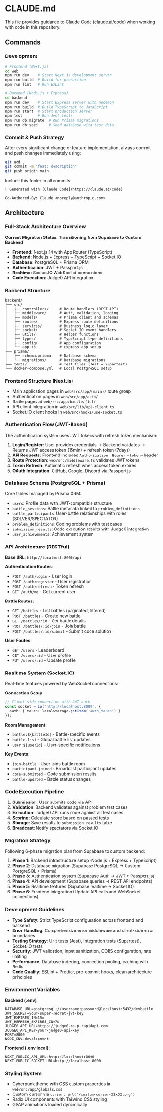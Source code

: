 # CLAUDE.md

This file provides guidance to Claude Code (claude.ai/code) when working with code in this repository.

## Commands

### Development
```bash
# Frontend (Next.js)
cd web
npm run dev    # Start Next.js development server
npm run build  # Build for production
npm run lint   # Run ESLint

# Backend (Node.js + Express)
cd backend
npm run dev    # Start Express server with nodemon
npm run build  # Build TypeScript to JavaScript
npm run start  # Start production server
npm test       # Run Jest tests
npm run db:migrate  # Run Prisma migrations
npm run db:seed     # Seed database with test data
```

### Commit & Push Strategy
After every significant change or feature implementation, always commit and push changes immediately using:
```bash
git add .
git commit -m "feat: description"
git push origin main
```

Include this footer in all commits:
```
🤖 Generated with [Claude Code](https://claude.ai/code)

Co-Authored-By: Claude <noreply@anthropic.com>
```

## Architecture

### Full-Stack Architecture Overview
**Current Migration Status: Transitioning from Supabase to Custom Backend**

- **Frontend**: Next.js 14 with App Router (TypeScript)
- **Backend**: Node.js + Express + TypeScript + Socket.IO
- **Database**: PostgreSQL + Prisma ORM
- **Authentication**: JWT + Passport.js
- **Realtime**: Socket.IO WebSocket connections
- **Code Execution**: Judge0 API integration

### Backend Structure
```
backend/
├── src/
│   ├── controllers/     # Route handlers (REST API)
│   ├── middleware/      # Auth, validation, logging
│   ├── models/          # Prisma client and schemas
│   ├── routes/          # Express route definitions
│   ├── services/        # Business logic layer
│   ├── socket/          # Socket.IO event handlers
│   ├── utils/           # Helper functions
│   ├── types/           # TypeScript type definitions
│   ├── config/          # App configuration
│   └── app.ts           # Express app setup
├── prisma/
│   ├── schema.prisma    # Database schema
│   └── migrations/      # Database migrations
├── tests/               # Test files (Jest + Supertest)
└── docker-compose.yml   # Local PostgreSQL setup
```

### Frontend Structure (Next.js)
- Main application pages in `web/src/app/(main)/` route group
- Authentication pages in `web/src/app/auth/`
- Battle pages at `web/src/app/battle/[id]/`
- API client integration in `web/src/lib/api-client.ts`
- Socket.IO client hooks in `web/src/hooks/use-socket.ts`

### Authentication Flow (JWT-Based)
The authentication system uses JWT tokens with refresh token mechanism:

1. **Login/Register**: User provides credentials → Backend validates → Returns JWT access token (15min) + refresh token (7days)
2. **API Requests**: Frontend includes `Authorization: Bearer <token>` header
3. **Route Protection**: `web/src/middleware.ts` validates JWT tokens
4. **Token Refresh**: Automatic refresh when access token expires
5. **OAuth Integration**: GitHub, Google, Discord via Passport.js

### Database Schema (PostgreSQL + Prisma)
Core tables managed by Prisma ORM:
- `users`: Profile data with JWT-compatible structure
- `battle_sessions`: Battle metadata linked to `problem_definitions`
- `battle_participants`: User-battle relationships with roles (SOLVER/SPECTATOR)
- `problem_definitions`: Coding problems with test cases
- `submission_results`: Code execution results with Judge0 integration
- `user_achievements`: Achievement system

### API Architecture (RESTful)
**Base URL**: `http://localhost:8000/api`

**Authentication Routes**:
- `POST /auth/login` - User login
- `POST /auth/register` - User registration
- `POST /auth/refresh` - Token refresh
- `GET /auth/me` - Get current user

**Battle Routes**:
- `GET /battles` - List battles (paginated, filtered)
- `POST /battles` - Create new battle
- `GET /battles/:id` - Get battle details
- `POST /battles/:id/join` - Join battle
- `POST /battles/:id/submit` - Submit code solution

**User Routes**:
- `GET /users` - Leaderboard
- `GET /users/:id` - User profile
- `PUT /users/:id` - Update profile

### Realtime System (Socket.IO)
Real-time features powered by WebSocket connections:

**Connection Setup**:
```typescript
// Client-side connection with JWT auth
const socket = io('http://localhost:8000', {
  auth: { token: localStorage.getItem('auth_token') }
});
```

**Room Management**:
- `battle:${battleId}` - Battle-specific events
- `battle-list` - Global battle list updates  
- `user:${userId}` - User-specific notifications

**Key Events**:
- `join-battle` - User joins battle room
- `participant-joined` - Broadcast participant updates
- `code-submitted` - Code submission results
- `battle-updated` - Battle status changes

### Code Execution Pipeline
1. **Submission**: User submits code via API
2. **Validation**: Backend validates against problem test cases  
3. **Execution**: Judge0 API runs code against all test cases
4. **Scoring**: Calculate score based on passed tests
5. **Storage**: Save results to `submission_results` table
6. **Broadcast**: Notify spectators via Socket.IO

### Migration Strategy
Following 6-phase migration plan from Supabase to custom backend:

1. **Phase 1**: Backend infrastructure setup (Node.js + Express + TypeScript)
2. **Phase 2**: Database migration (Supabase PostgreSQL → Custom PostgreSQL + Prisma)
3. **Phase 3**: Authentication system (Supabase Auth → JWT + Passport.js)
4. **Phase 4**: API development (Supabase queries → REST API endpoints)
5. **Phase 5**: Realtime features (Supabase realtime → Socket.IO)
6. **Phase 6**: Frontend integration (Update API calls and WebSocket connections)

### Development Guidelines
- **Type Safety**: Strict TypeScript configuration across frontend and backend
- **Error Handling**: Comprehensive error middleware and client-side error boundaries  
- **Testing Strategy**: Unit tests (Jest), Integration tests (Supertest), Socket.IO tests
- **Security**: JWT validation, input sanitization, CORS configuration, rate limiting
- **Performance**: Database indexing, connection pooling, caching with Redis
- **Code Quality**: ESLint + Prettier, pre-commit hooks, clean architecture principles

### Environment Variables
**Backend (.env)**:
```env
DATABASE_URL=postgresql://username:password@localhost:5432/devbattle
JWT_SECRET=your-super-secret-jwt-key
JWT_EXPIRES_IN=15m
JWT_REFRESH_EXPIRES_IN=7d
JUDGE0_API_URL=https://judge0-ce.p.rapidapi.com  
JUDGE0_API_KEY=your-judge0-api-key
PORT=8000
NODE_ENV=development
```

**Frontend (.env.local)**:
```env
NEXT_PUBLIC_API_URL=http://localhost:8000
NEXT_PUBLIC_SOCKET_URL=http://localhost:8000
```

### Styling System
- Cyberpunk theme with CSS custom properties in `web/src/app/globals.css`
- Custom cursor via `cursor: url('/custom-cursor-32x32.png')`
- Radix UI components with Tailwind CSS styling
- GSAP animations loaded dynamically